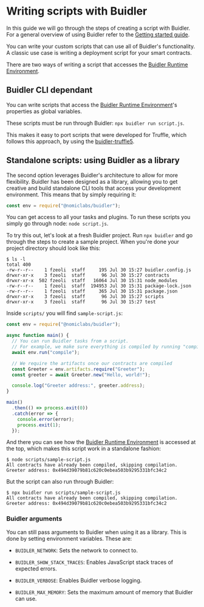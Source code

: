 # Writing scripts with Buidler

In this guide we will go through the steps of creating a script with Buidler. For a general overview of using Buidler refer to the [Getting started guide].

You can write your custom scripts that can use all of Buidler's functionality. A classic use case is writing a deployment script for your smart contracts. 

There are two ways of writing a script that accesses the [Buidler Runtime Environment].

## Buidler CLI dependant

You can write scripts that access the [Buidler Runtime Environment]'s properties
as global variables.

These scripts must be run through Buidler: `npx buidler run script.js`. 

This makes it easy to port scripts that were developed for Truffle, which follows this approach,
by using the [buidler-truffle5](https://github.com/nomiclabs/buidler/tree/master/packages/buidler-truffle5). 

## Standalone scripts: using Buidler as a library

The second option leverages Buidler's architecture to allow for more flexibility. Buidler has been designed as a library, allowing you to get creative and build standalone CLI tools that access your development environment. This means that by simply requiring it:

```js
const env = require("@nomiclabs/buidler");
```

You can get access to all your tasks and plugins. To run these scripts you simply go through node: `node script.js`.

To try this out, let's look at a fresh Buidler project. Run `npx buidler` and go through the steps to create a sample project. When you're done your project directory should look like this:

```
$ ls -l
total 400
-rw-r--r--    1 fzeoli  staff     195 Jul 30 15:27 buidler.config.js
drwxr-xr-x    3 fzeoli  staff      96 Jul 30 15:27 contracts
drwxr-xr-x  502 fzeoli  staff   16064 Jul 30 15:31 node_modules
-rw-r--r--    1 fzeoli  staff  194953 Jul 30 15:31 package-lock.json
-rw-r--r--    1 fzeoli  staff     365 Jul 30 15:31 package.json
drwxr-xr-x    3 fzeoli  staff      96 Jul 30 15:27 scripts
drwxr-xr-x    3 fzeoli  staff      96 Jul 30 15:27 test
```

Inside `scripts/` you will find `sample-script.js`:
```js
const env = require("@nomiclabs/buidler");

async function main() {
  // You can run Buidler tasks from a script.
  // For example, we make sure everything is compiled by running "compile"
  await env.run("compile");

  // We require the artifacts once our contracts are compiled
  const Greeter = env.artifacts.require("Greeter");
  const greeter = await Greeter.new("Hello, world!");

  console.log("Greeter address:", greeter.address);
}

main()
  .then(() => process.exit(0))
  .catch(error => {
    console.error(error);
    process.exit(1);
  });
```

And there you can see how the [Buidler Runtime Environment] is accessed at the top, which makes this script work in a standalone fashion:

```
$ node scripts/sample-script.js
All contracts have already been compiled, skipping compilation.
Greeter address: 0x494d39079b81c620c0ebea503b9295331bfc34c2
```

But the script can also run through Buidler:

```
$ npx buidler run scripts/sample-script.js
All contracts have already been compiled, skipping compilation.
Greeter address: 0x494d39079b81c620c0ebea503b9295331bfc34c2
```

### Buidler arguments

You can still pass arguments to Buidler when using it as a library. This is done
by setting environment variables. These are: 

* `BUIDLER_NETWORK`: Sets the network to connect to.

* `BUIDLER_SHOW_STACK_TRACES`: Enables JavaScript stack traces of expected errors.

* `BUIDLER_VERBOSE`: Enables Buidler verbose logging.

* `BUIDLER_MAX_MEMORY`: Sets the maximum amount of memory that Buidler can use.

   

[Buidler Runtime Environment]: ../advanced/buidler-runtime-environment.md
[Getting started guide]: ../getting-started/README.md
